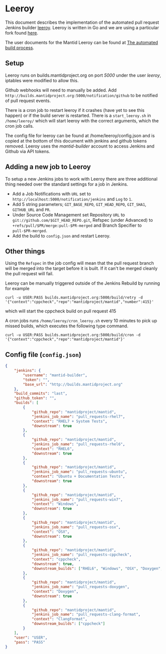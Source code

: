 Leeroy
======

This document describes the implementation of the automated pull request Jenkins builder [leeroy](http://github.com/jfrazelle/leeroy).
Leeroy is written in Go and we are using a particular fork found [here](http://github.com/rosswhitfield/leeroy).

The user documents for the Mantid Leeroy can be found at [The automated build process](http://www.mantidproject.org/The_automated_build_process).

Setup
-----

Leeroy runs on builds.mantidproject.org on port _5000_ under the user _leeroy_, iptables were modified to allow this.

Github webhooks will need to manually be added. Add `http://builds.mantidproject.org:5000/notification/github` to be notified of pull request events.

There is a cron job to restart leeroy if it crashes (have yet to see this happen) or if the build server is restarted. There is a `start_leeroy.sh` in `/home/leeroy/` which will start leeroy with the correct arguments, which the cron job calls.

The config file for leeroy can be found at /home/leeroy/config.json and is copied at the bottom of this document with jenkins and github tokens removed. Leeroy uses the _mantid-builder_ account to access Jenkins and Github via API tokens.

Adding a new job to Leeroy
--------------------------

To setup a new Jenkins jobs to work with Leeroy there are three additional thing needed over the standard settings for a job in Jenkins.

   * Add a Job Notifications with `URL` set to `http://localhost:5000/notification/jenkins` and `Log` to `1`.
   * Add 5 string parameters; `GIT_BASE_REPO`, `GIT_HEAD_REPO`, `GIT_SHA1`, `GITHUB_URL` and `PR`.
   * Under Source Code Management set Repository `URL` to `git://github.com/$GIT_HEAD_REPO.git`, Refspec (under Advanced) to `+refs/pull/$PR/merge:pull-$PR-merged` and Branch Specifier to `pull-$PR-merged`.
   * Add the build to `config.json` and restart Leeroy.


Other things
------------

Using the `Refspec` in the job config will mean that the pull request branch will be merged into the target before it is built. If it can't be merged cleanly the pull request will fail.

Leeroy can be manually triggered outside of the Jenkins Rebuild by running for example
```shell
curl -u USER:PASS builds.mantidproject.org:5000/build/retry -d '{"context":"cppcheck","repo":"mantidproject/mantid","number":415}'
```
which will start the cppcheck build on pull request 415

A cron jobs runs `/home/leeroy/cron_leeroy.sh` every 10 minutes to pick up missed builds, which executes the following type command.
```shell
curl -u USER:PASS builds.mantidproject.org:5000/build/cron -d '{"context":"cppcheck","repo":"mantidproject/mantid"}'
```

Config file (`config.json`)
-----------
```json
{
    "jenkins": {
        "username": "mantid-builder",
        "token": "",
        "base_url": "http://builds.mantidproject.org"
    },
    "build_commits": "last",
    "github_token": "",
    "builds": [
        {
            "github_repo": "mantidproject/mantid",
            "jenkins_job_name": "pull_requests-rhel7",
            "context": "RHEL7 + System Tests",
            "downstream": true
        },
        {
            "github_repo": "mantidproject/mantid",
            "jenkins_job_name": "pull_requests-rhel6",
            "context": "RHEL6",
            "downstream": true
        },
        {
            "github_repo": "mantidproject/mantid",
            "jenkins_job_name": "pull_requests-ubuntu",
            "context": "Ubuntu + Documentation Tests",
            "downstream": true
        },
        {
            "github_repo": "mantidproject/mantid",
            "jenkins_job_name": "pull_requests-win7",
            "context": "Windows",
            "downstream": true
        },
        {
            "github_repo": "mantidproject/mantid",
            "jenkins_job_name": "pull_requests-osx",
            "context": "OSX",
            "downstream": true
        },
        {
            "github_repo": "mantidproject/mantid",
            "jenkins_job_name": "pull_requests-cppcheck",
            "context": "cppcheck",
            "downstream": true,
            "downstream_builds": ["RHEL6", "Windows", "OSX", "Doxygen", "Ubuntu + Documentation Tests", "RHEL7 + System Tests"]
        },
        {
            "github_repo": "mantidproject/mantid",
            "jenkins_job_name": "pull_requests-doxygen",
            "context": "Doxygen",
            "downstream": true
        },
        {
            "github_repo": "mantidproject/mantid",
            "jenkins_job_name": "pull_requests-clang-format",
            "context": "ClangFormat",
            "downstream_builds": ["cppcheck"]
        }
    ],
    "user": "USER",
    "pass": "PASS"
}
```
